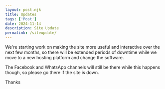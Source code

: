 ```yaml
---
layout: post.njk
title: Updates
tags: ['Post'] 
date: 2024-11-14
description: Site Update
permalink: /siteupdate/
---
```

We're starting work on making the site more useful and interactive over the next few months, so there will be extended periods of downtime while we move to a new hosting platform and change the software.

The Facebook and WhatsApp channels will still be there while this happens though, so please go there if the site is down.

Thanks